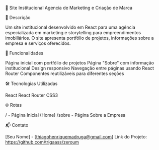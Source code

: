 🏢 Site Institucional Agencia de Marketing e Criação de Marca

📝 Descrição

Um site institucional desenvolvido em React para uma agência especializada em marketing e storytelling para empreendimentos imobiliários. O site apresenta portfólio de projetos, informações sobre a empresa e serviços oferecidos.

🚀 Funcionalidades

Página inicial com portfólio de projetos
Página "Sobre" com informação institucional
Design responsivo
Navegação entre páginas usando React Router
Componentes reutilizáveis para diferentes seções

🛠️ Tecnologias Utilizadas

React
React Router
CSS3

🌐 Rotas

/ - Página Inicial (Home)
/sobre - Página Sobre a Empresa

📬 Contato

[Seu Nome] - [thiagohenriquemadruga@gmail.com]
Link do Projeto: https://github.com/trigaass/zeroum